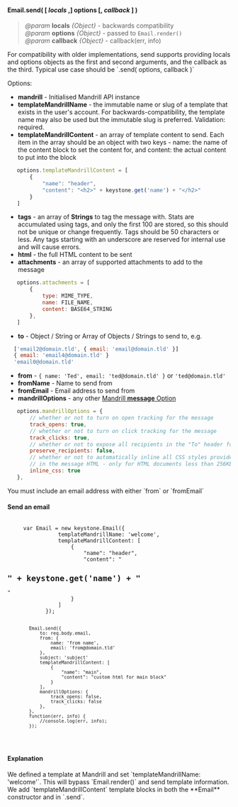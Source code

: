 #### Email.send( [ _locals_ ,] options [, _callback_ ] ) 
> *@param* **locals** _{Object}_  - backwards compatibility   
> *@param* **options** _{Object}_  - passed to `Email.render()`  
> *@param* **callback** _{Object}_  - callback(err, info)    


<p class="api-note"> For compatibility with older implementations, send supports providing locals and options objects as the first and second arguments, and the callback as the third.  Typical use case should be `.send( options, callback )`</p>

 Options:

 * **mandrill** - Initialised Mandrill API instance
 * **templateMandrillName** - the immutable name or slug of a template that exists in the user's account. For backwards-compatibility, the template name may also be used but the immutable slug is preferred.  Validation: required.  
 * **templateMandrillContent** - an array of template content to send. Each item in the array should be an object with two keys - name: the name of the content block to set the content for, and content: the actual content to put into the block
 ```javascript 
	options.templateMandrillContent = [
		{
			"name": "header",
			"content": "<h2>" + keystone.get('name') + "</h2>"
		}
	]
 ```
 * **tags** - an array of **Strings** to tag the message with. Stats are accumulated using tags, and only the first 100 are stored, so this should not be unique or change frequently. Tags should be 50 characters or less. Any tags starting with an underscore are reserved for internal use and will cause errors.   
 * **html** - the full HTML content to be sent 
 * **attachments** - an array of supported attachments to add to the message  
 ```javascript
	options.attachments = [
		{
			type: MIME_TYPE,
			name: FILE_NAME,
			content: BASE64_STRING
		},
	]
 ```
 * **to** - Object / String or Array of Objects / Strings to send to, e.g.  
 ```javascript
   ['email2@domain.tld', { email: 'email@domain.tld' }]
   { email: 'email4@domain.tld' }
   'email0@domain.tld'
 ``` 
 * **from** - `{ name: 'Ted', email: 'ted@domain.tld' }` or `'ted@domain.tld'`  
 * **fromName** - Name to send from  
 * **fromEmail** - Email address to send from
 * **mandrillOptions** - any other <a href="https://mandrillapp.com/api/docs/messages.JSON.html#method=send-template" target="_blank"> Mandrill **message** Option</a> 
 ```javascript
	options.mandrillOptions = {
		// whether or not to turn on open tracking for the message
		track_opens: true,
		// whether or not to turn on click tracking for the message
		track_clicks: true, 
		// whether or not to expose all recipients in the "To" header for each email
		preserve_recipients: false, 
		// whether or not to automatically inline all CSS styles provided 
		// in the message HTML - only for HTML documents less than 256KB in size
		inline_css: true 
	},
 ```   
 
<p class="caution-note"> You must include an  email address with either `from` or `fromEmail` </p>

<div class="code-header"> <h4>Send an email</h4></div><pre class=" language-javascript"><code class="language-javascript">
	 var Email = new keystone.Email({ 
                templateMandrillName: 'welcome',
                templateMandrillContent: [
                    {
                        "name": "header",
                        "content": "<h2>" + keystone.get('name') + "</h2>"
                    }
                ]
            });

            Email.send({
                to: req.body.email,
                from: {
                    name: 'from name',
                    email: 'from@domain.tld'
                },
                subject: 'subject'
                templateMandrillContent: [
                    {
                        "name": "main",
                        "content": "custom html for main block"
                    }
                ],
                mandrillOptions: {
                    track_opens: false,
                    track_clicks: false
                },
            }, 
            function(err, info) {
                //console.log(err, info);
            });
</code></pre>
<div class="contextual-note">
<h4> Explanation</h4> 
<p>We defined a template at Mandrill and set `templateMandrillName: 'welcome'`. This will bypass `Email.render()` and send template information.  <br /> We add `templateMandrillContent` template blocks in both the **Email** constructor and in `.send`.  </p>
</div> 


<div class="code-header addGitHubLink" data-file="lib/email.js#L537-L630"> &nbsp;</div><pre class=" language-javascript hideCode api"></pre> 
